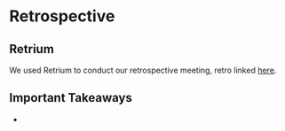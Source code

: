 # Retrospective

## Retrium
We used Retrium to conduct our retrospective meeting, retro linked [here](https://app.retrium.com/team-room/1c4cc7f9-b1d0-4b80-94a2-94a4097438e4?utm_campaign=team-room-invite&utm_content=link-invite&utm_invitedby=rrn%3Auser%3Af40f4e1a-0bda-4d33-bc11-5f3aba251166&utm_medium=own-referral&utm_source=retrium). 

## Important Takeaways
- 
